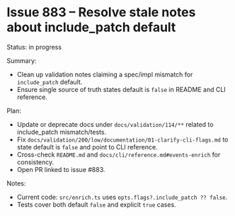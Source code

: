# Issue 883 – Resolve stale notes about include_patch default

Status: in progress

Summary:

- Clean up validation notes claiming a spec/impl mismatch for `include_patch` default.
- Ensure single source of truth states default is `false` in README and CLI reference.

Plan:

- Update or deprecate docs under `docs/validation/114/**` related to include_patch mismatch/tests.
- Fix `docs/validation/200/low/documentation/01-clarify-cli-flags.md` to state default is `false` and point to CLI reference.
- Cross-check `README.md` and `docs/cli/reference.md#events-enrich` for consistency.
- Open PR linked to issue #883.

Notes:

- Current code: `src/enrich.ts` uses `opts.flags?.include_patch ?? false`.
- Tests cover both default `false` and explicit `true` cases.
